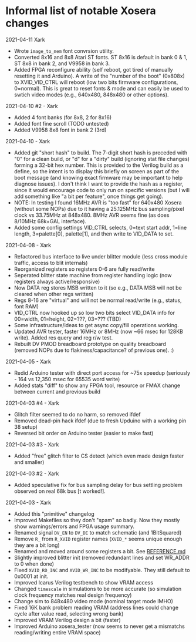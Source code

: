 # Informal list of notable Xosera changes

2021-04-11 Xark

* Wrote `image_to_mem` font convrsion utility.
* Converted 8x16 and 8x8 Atari ST fonts.  ST 8x16 is default in bank 0 & 1, ST 8x8 in bank 2, and V9958 in bank 3.
* Added FPGA reconfigure ability (self reboot, got tired of manually resetting it and Arduino).  A write of the "number of the boot" (0x808x) to XVID_VID_CTRL will reboot (low two bits firmware configurations, 0=normal).  This is great to reset fonts & mode and can easily be used to swtich video modes (e.g., 640x480, 848x480 or other options).

2021-04-10 #2 - Xark

* Added 4 font banks (for 8x8, 2 for 8x16)
* Added font fine scroll (TODO untested)
* Added V9958 8x8 font in bank 2 (3rd)

2021-04-10 - Xark

* Added git "short hash" to build.  The 7-digit short hash is preceded with "0" for a clean build, or "d" for a "dirty" build (ignoring stat file changes) forming a 32-bit hex number.  This is provided to the Verilog build as a define, so the intent is to display this briefly on screen as part of the boot message (and knowing exact firmware may be important to help diagnose issues).  I don't  think I want to provide the hash as a register, since it would encourage code to only run on specific versions (but I will add something like "a bit per feature", once things get going).
* NOTE: In testing I found 16MHz AVR is "too fast" for 640x480 Xosera (without some NOPs) due to it having a 25.125MHz bus sampling/pixel clock vs 33.75MHz at 848x480.  8MHz AVR seems fine (as does 8/10MHz 68k+GAL interface).
* Added some config settings  VID_CTRL selects, 0=text start addr, 1=line length, 3=palette[0], palette[1], and then write to VID_DATA to set.

2021-04-08 - Xark

* Refactored bus interface to live under blitter module (less cross module traffic, access to blit internals)
* Reorganized registers so registers 0-6 are fully read/write
* Seperated blitter state machine from register handling logic (now registers always active/responsive)
* Now DATA reg stores MSB written to it (so e.g., DATA MSB will not be cleared when other regs written)
* Regs 8-16 are "virtual" and will not be normal read/write (e.g., status, font RAM)
* VID_CTRL now hooked up so low two bits select VID_DATA info for 00=width, 01=height, 02=???, 03=??? (TBD)
* Some infrastructure/ideas to get async copy/fill operations working.
* Updated AVR tester, faster 16MHz or 8MHz (now ~66 msec for 128KB write).  Added res query and reg r/w test.
* Rebuilt DV PMOD breadboard prototype on quality breadboard (removed NOPs due to flakiness/capacitance? of previous one). :)

2021-04-05 - Xark

* Redid Arduino tester with direct port access for ~75x speedup (seriously - 164 vs 12,350 msec for 65535 word write)
* Added stats "diff" to show any FPGA tool, resource or FMAX change between current and previous build

2021-04-03 #4 - Xark

* Glitch filter seemed to do no harm, so removed ifdef
* Removed dead-pin hack ifdef (due to fresh Upduino with a working pin 38 setup)
* Reversed bit order on Arduino tester (easier to make fast)

2021-04-03 #3 - Xark

* Added "free" glitch filter to CS detect (which even made design faster and smaller)

2021-04-03 #2 - Xark

* Added speculative fix for bus sampling delay for bus settling problem observed on real 68k bus [t worked!].

2021-04-03 - Xark

* Added this "primitive" changelog
* Improved Makefiles so they don't "spam" so badly.  Now they mostly show warnings/errors and FPGA usage summary.
* Renamed signal `DV_EN` to `DV_DE` to match schematic (and 1BitSquared)
* Remove `R_` from `R_XVID` register names (`XVID_*` seems unique enough they are a bit long)
* Renamed and moved around some registers a bit.  See [REFERENCE.md](REFERENCE.md)
* Slightly improved blitter init (removed redundant lines and set WR_ADDR to 0 when done)
* Fixed `XVID_RD_INC` and `XVID_WR_INC` to be modifyable.  They still default to 0x0001 at init.
* Improved Icarus Verilog testbench to show VRAM access
* Changed `timescale` in simulations to be more accurate (so simulation clock frequency matches real design frequency)
* Change sim to 848x480 video mode (nominal target mode IMHO)
* Fixed 16K bank problem reading VRAM (address lines could change cycle after value read, selecting wrong bank)
* Improved VRAM Verilog design a bit (faster)
* Improved Arduino xosera_tester (now seems to never get a mismatchs reading/writing entire VRAM space)
